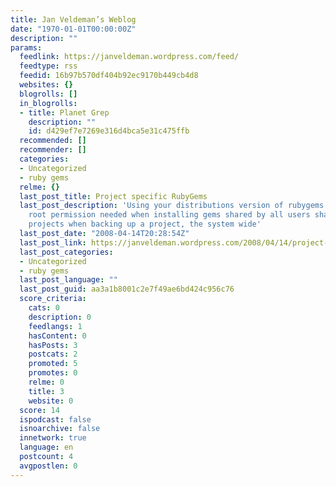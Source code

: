 ```yaml
---
title: Jan Veldeman’s Weblog
date: "1970-01-01T00:00:00Z"
description: ""
params:
  feedlink: https://janveldeman.wordpress.com/feed/
  feedtype: rss
  feedid: 16b97b570df404b92ec9170b449cb4d8
  websites: {}
  blogrolls: []
  in_blogrolls:
  - title: Planet Grep
    description: ""
    id: d429ef7e7269e316d4bca5e31c475ffb
  recommended: []
  recommender: []
  categories:
  - Uncategorized
  - ruby gems
  relme: {}
  last_post_title: Project specific RubyGems
  last_post_description: 'Using your distributions version of rubygems has some drawbacks:
    root permission needed when installing gems shared by all users shared by all
    projects when backing up a project, the system wide'
  last_post_date: "2008-04-14T20:28:54Z"
  last_post_link: https://janveldeman.wordpress.com/2008/04/14/project-specific-rubygems/
  last_post_categories:
  - Uncategorized
  - ruby gems
  last_post_language: ""
  last_post_guid: aa3a1b8001c2e7f49ae6bd424c956c76
  score_criteria:
    cats: 0
    description: 0
    feedlangs: 1
    hasContent: 0
    hasPosts: 3
    postcats: 2
    promoted: 5
    promotes: 0
    relme: 0
    title: 3
    website: 0
  score: 14
  ispodcast: false
  isnoarchive: false
  innetwork: true
  language: en
  postcount: 4
  avgpostlen: 0
---
```

